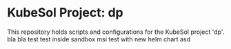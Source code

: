 # KubeSol Project: dp

This repository holds scripts and configurations for the KubeSol project 'dp'.
bla
bla
test
test inside sandbox msi
test with new helm chart
asd
